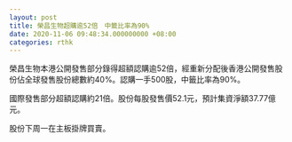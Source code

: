 ```yaml
---
layout: post
title: 榮昌生物超購逾52倍　中籤比率為90%
date: 2020-11-06 09:48:34.000000000 +08:00
categories: rthk
---
```


榮昌生物本港公開發售部分錄得超額認購逾52倍，經重新分配後香港公開發售股份佔全球發售股份總數約40%。認購一手500股，中籤比率為90%。

國際發售部分超額認購約21倍。股份每股發售價52.1元，預計集資淨額37.77億元。

股份下周一在主板掛牌買賣。
